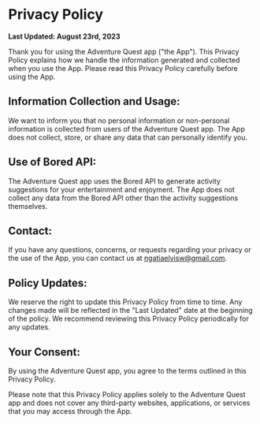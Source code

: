 
 # Privacy Policy
 
 **Last Updated: August 23rd, 2023**
 
 Thank you for using the Adventure Quest app ("the App"). This Privacy Policy explains how we handle the information generated and collected when you use the App. Please read this Privacy Policy carefully before using the App.
 
 ## Information Collection and Usage:
 
 We want to inform you that no personal information or non-personal information is collected from users of the Adventure Quest app. The App does not collect, store, or share any data that can personally identify you.
 
 ## Use of Bored API:
 
 The Adventure Quest app uses the Bored API to generate activity suggestions for your entertainment and enjoyment. The App does not collect any data from the Bored API other than the activity suggestions themselves.
 
 ## Contact:
 
 If you have any questions, concerns, or requests regarding your privacy or the use of the App, you can contact us at [ngatiaelvisw@gmail.com](mailto:ngatiaelvisw@gmail.com).
 
 ## Policy Updates:
 
 We reserve the right to update this Privacy Policy from time to time. Any changes made will be reflected in the "Last Updated" date at the beginning of the policy. We recommend reviewing this Privacy Policy periodically for any updates.
 
 ## Your Consent:
 
 By using the Adventure Quest app, you agree to the terms outlined in this Privacy Policy.
 
 Please note that this Privacy Policy applies solely to the Adventure Quest app and does not cover any third-party websites, applications, or services that you may access through the App.
 
